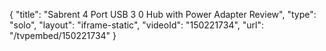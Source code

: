 {
    "title": "Sabrent 4 Port USB 3 0 Hub with Power Adapter Review",
    "type": "solo",
    "layout": "iframe-static",
    "videoId": "150221734",
    "url": "\/tvpembed\/150221734"
}